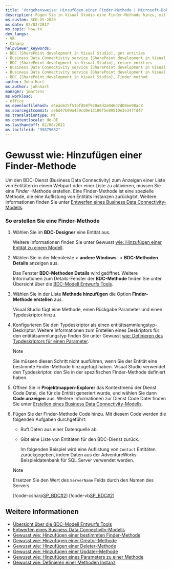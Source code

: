 ```yaml
---
title: 'Vorgehensweise: Hinzufügen einer Finder-Methode | Microsoft-Dokumentation'
description: Fügen Sie in Visual Studio eine Finder-Methode hinzu, mit der der Business Data Connectivity (BDC)-Dienst eine Liste von Entitäten in einem SharePoint-Webpart oder einer SharePoint-Liste anzeigen kann.
ms.custom: SEO-VS-2020
ms.date: 02/02/2017
ms.topic: how-to
dev_langs:
- VB
- CSharp
helpviewer_keywords:
- BDC [SharePoint development in Visual Studio], get entities
- Business Data Connectivity service [SharePoint development in Visual Studio], return entities
- BDC [SharePoint development in Visual Studio], return entities
- Business Data Connectivity service [SharePoint development in Visual Studio], Finder method
- Business Data Connectivity service [SharePoint development in Visual Studio], get entities
- BDC [SharePoint development in Visual Studio], Finder method
author: John-Hart
ms.author: johnhart
manager: jmartens
ms.workload:
- office
ms.openlocfilehash: e4eade25f53bfd58f920a8d2a046d7d09ee98ac8
ms.sourcegitcommit: ae6d47b09a439cd0e13180f5e89510e3e347fd47
ms.translationtype: MT
ms.contentlocale: de-DE
ms.lasthandoff: 02/08/2021
ms.locfileid: "99879682"
---
```

# <a name="how-to-add-a-finder-method"></a>Gewusst wie: Hinzufügen einer Finder-Methode
  Um den BDC-Dienst (Business Data Connectivity) zum Anzeigen einer Liste von Entitäten in einem Webpart oder einer Liste zu aktivieren, müssen Sie eine *Finder* -Methode erstellen. Eine Finder-Methode ist eine spezielle Methode, die eine Auflistung von Entitäts Instanzen zurückgibt. Weitere Informationen finden Sie unter [Entwerfen eines Business Data Connectivity-Modells](../sharepoint/designing-a-business-data-connectivity-model.md).

### <a name="to-create-a-finder-method"></a>So erstellen Sie eine Finder-Methode

1. Wählen Sie im **BDC-Designer** eine Entität aus.

    Weitere Informationen finden Sie unter Gewusst [wie: Hinzufügen einer Entität zu einem Modell](../sharepoint/how-to-add-an-entity-to-a-model.md).

2. Wählen Sie in der Menüleiste   >  **andere Windows**-  >  **BDC-Methoden Details** anzeigen aus.

    Das Fenster **BDC-Methoden Details** wird geöffnet. Weitere Informationen zum Details-Fenster der **BDC-Methode** finden Sie unter Übersicht über die [BDC-Modell Entwurfs Tools](../sharepoint/bdc-model-design-tools-overview.md).

3. Wählen Sie in der Liste **Methode hinzufügen** die Option **Finder-Methode erstellen** aus.

    Visual Studio fügt eine Methode, einen Rückgabe Parameter und einen Typdeskriptor hinzu.

4. Konfigurieren Sie den Typdeskriptor als einen entitätsammlungstyp-Deskriptor. Weitere Informationen zum Erstellen eines Deskriptors für den entitätsammlungstyp finden Sie unter Gewusst [wie: Definieren des Typdeskriptors für einen Parameter](../sharepoint/how-to-define-the-type-descriptor-of-a-parameter.md).

   > [!NOTE]
   > Sie müssen diesen Schritt nicht ausführen, wenn Sie der Entität eine bestimmte Finder-Methode hinzugefügt haben. Visual Studio verwendet den Typdeskriptor, den Sie in der spezifischen Finder-Methode definiert haben.

5. Öffnen Sie in **Projektmappen-Explorer** das Kontextmenü der Dienst Code Datei, die für die Entität generiert wurde, und wählen Sie dann **Code anzeigen** aus. Weitere Informationen zur Dienst Code Datei finden Sie unter [Erstellen eines Business Data Connectivity-Modells](../sharepoint/creating-a-business-data-connectivity-model.md).

6. Fügen Sie der Finder-Methode Code hinzu. Mit diesem Code werden die folgenden Aufgaben durchgeführt:

   - Ruft Daten aus einer Datenquelle ab.

   - Gibt eine Liste von Entitäten für den BDC-Dienst zurück.

     Im folgenden Beispiel wird eine Auflistung von `Contact` Entitäten zurückgegeben, indem Daten aus der AdventureWorks-Beispieldatenbank für SQL Server verwendet werden.

   > [!NOTE]
   > Ersetzen Sie den Wert des `ServerName` Felds durch den Namen des Servers.

    [!code-csharp[SP_BDC#2](../sharepoint/codesnippet/CSharp/SP_BDC/bdcmodel1/contactservice.cs#2)]
    [!code-vb[SP_BDC#2](../sharepoint/codesnippet/VisualBasic/sp_bdc/bdcmodel1/contactservice.vb#2)]

## <a name="see-also"></a>Weitere Informationen
- [Übersicht über die BDC-Modell Entwurfs Tools](../sharepoint/bdc-model-design-tools-overview.md)
- [Entwerfen eines Business Data Connectivity-Modells](../sharepoint/designing-a-business-data-connectivity-model.md)
- [Gewusst wie: Hinzufügen einer bestimmten Finder-Methode](../sharepoint/how-to-add-a-specific-finder-method.md)
- [Gewusst wie: Hinzufügen einer Creator-Methode](../sharepoint/how-to-add-a-creator-method.md)
- [Gewusst wie: Hinzufügen einer Deleter-Methode](../sharepoint/how-to-add-a-deleter-method.md)
- [Gewusst wie: Hinzufügen einer Updater-Methode](../sharepoint/how-to-add-an-updater-method.md)
- [Gewusst wie: Hinzufügen eines Parameters zu einer Methode](../sharepoint/how-to-add-a-parameter-to-a-method.md)
- [Gewusst wie: Definieren einer Methoden Instanz](../sharepoint/how-to-define-a-method-instance.md)
